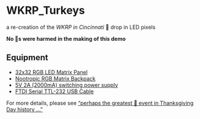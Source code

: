 # WKRP_Turkeys
a re-creation of the *WKRP in Cincinnati* 🦃 drop in LED pixels

**No 🦃s were harmed in the making of this demo**

## Equipment

* [32x32 RGB LED Matrix Panel](https://chicagodist.com/products/32x32-rgb-led-matrix-panel-6mm-pitch)
* [Nootropic RGB Matrix Backpack](https://chicagodist.com/products/rgb-matrix-backpack-kit-v2)
* [5V 2A \(2000mA\) switching power supply](https://chicagodist.com/products/5v-2a-2000ma-switching-power-supply)
* [FTDI Serial TTL\-232 USB Cable](https://chicagodist.com/products/ftdi-serial-ttl-232-usb-cable)

For more details, please see [“perhaps the greatest 🦃 event in Thanksgiving Day history …”](https://chicagodist.com/blogs/news/perhaps-the-greatest-event-in-thanksgiving-day-history)
